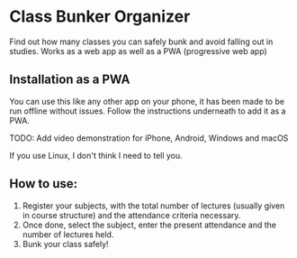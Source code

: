 # Class Bunker Organizer
Find out how many classes you can safely bunk and avoid falling out in studies. 
Works as a web app as well as a PWA (progressive web app)

## Installation as a PWA 
You can use this like any other app on your phone, it has been made to be run offline without issues. Follow the instructions underneath to add it as a PWA. 

TODO: Add video demonstration for iPhone, Android, Windows and  macOS

If you use Linux, I don't think I need to tell you.

## How to use: 
1) Register your subjects, with the total number of lectures (usually given in course structure) and the attendance criteria necessary.
2) Once done, select the subject, enter the present attendance and the number of lectures held.
3) Bunk your class safely!
